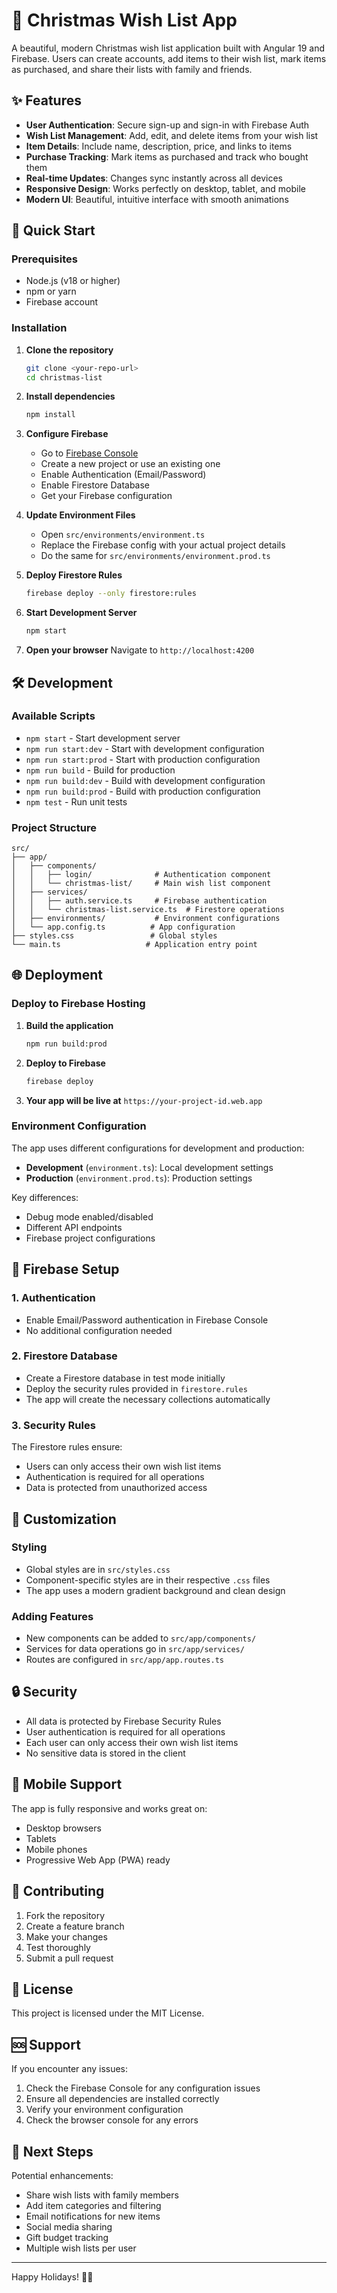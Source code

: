 # 🎄 Christmas Wish List App

A beautiful, modern Christmas wish list application built with Angular 19 and Firebase. Users can create accounts, add items to their wish list, mark items as purchased, and share their lists with family and friends.

## ✨ Features

- **User Authentication**: Secure sign-up and sign-in with Firebase Auth
- **Wish List Management**: Add, edit, and delete items from your wish list
- **Item Details**: Include name, description, price, and links to items
- **Purchase Tracking**: Mark items as purchased and track who bought them
- **Real-time Updates**: Changes sync instantly across all devices
- **Responsive Design**: Works perfectly on desktop, tablet, and mobile
- **Modern UI**: Beautiful, intuitive interface with smooth animations

## 🚀 Quick Start

### Prerequisites

- Node.js (v18 or higher)
- npm or yarn
- Firebase account

### Installation

1. **Clone the repository**
   ```bash
   git clone <your-repo-url>
   cd christmas-list
   ```

2. **Install dependencies**
   ```bash
   npm install
   ```

3. **Configure Firebase**
   - Go to [Firebase Console](https://console.firebase.google.com/)
   - Create a new project or use an existing one
   - Enable Authentication (Email/Password)
   - Enable Firestore Database
   - Get your Firebase configuration

4. **Update Environment Files**
   - Open `src/environments/environment.ts`
   - Replace the Firebase config with your actual project details
   - Do the same for `src/environments/environment.prod.ts`

5. **Deploy Firestore Rules**
   ```bash
   firebase deploy --only firestore:rules
   ```

6. **Start Development Server**
   ```bash
   npm start
   ```

7. **Open your browser**
   Navigate to `http://localhost:4200`

## 🛠️ Development

### Available Scripts

- `npm start` - Start development server
- `npm run start:dev` - Start with development configuration
- `npm run start:prod` - Start with production configuration
- `npm run build` - Build for production
- `npm run build:dev` - Build with development configuration
- `npm run build:prod` - Build with production configuration
- `npm test` - Run unit tests

### Project Structure

```
src/
├── app/
│   ├── components/
│   │   ├── login/              # Authentication component
│   │   └── christmas-list/     # Main wish list component
│   ├── services/
│   │   ├── auth.service.ts     # Firebase authentication
│   │   └── christmas-list.service.ts  # Firestore operations
│   ├── environments/           # Environment configurations
│   └── app.config.ts          # App configuration
├── styles.css                 # Global styles
└── main.ts                   # Application entry point
```

## 🌐 Deployment

### Deploy to Firebase Hosting

1. **Build the application**
   ```bash
   npm run build:prod
   ```

2. **Deploy to Firebase**
   ```bash
   firebase deploy
   ```

3. **Your app will be live at**
   `https://your-project-id.web.app`

### Environment Configuration

The app uses different configurations for development and production:

- **Development** (`environment.ts`): Local development settings
- **Production** (`environment.prod.ts`): Production settings

Key differences:
- Debug mode enabled/disabled
- Different API endpoints
- Firebase project configurations

## 🔧 Firebase Setup

### 1. Authentication
- Enable Email/Password authentication in Firebase Console
- No additional configuration needed

### 2. Firestore Database
- Create a Firestore database in test mode initially
- Deploy the security rules provided in `firestore.rules`
- The app will create the necessary collections automatically

### 3. Security Rules
The Firestore rules ensure:
- Users can only access their own wish list items
- Authentication is required for all operations
- Data is protected from unauthorized access

## 🎨 Customization

### Styling
- Global styles are in `src/styles.css`
- Component-specific styles are in their respective `.css` files
- The app uses a modern gradient background and clean design

### Adding Features
- New components can be added to `src/app/components/`
- Services for data operations go in `src/app/services/`
- Routes are configured in `src/app/app.routes.ts`

## 🔒 Security

- All data is protected by Firebase Security Rules
- User authentication is required for all operations
- Each user can only access their own wish list items
- No sensitive data is stored in the client

## 📱 Mobile Support

The app is fully responsive and works great on:
- Desktop browsers
- Tablets
- Mobile phones
- Progressive Web App (PWA) ready

## 🤝 Contributing

1. Fork the repository
2. Create a feature branch
3. Make your changes
4. Test thoroughly
5. Submit a pull request

## 📄 License

This project is licensed under the MIT License.

## 🆘 Support

If you encounter any issues:
1. Check the Firebase Console for any configuration issues
2. Ensure all dependencies are installed correctly
3. Verify your environment configuration
4. Check the browser console for any errors

## 🎯 Next Steps

Potential enhancements:
- Share wish lists with family members
- Add item categories and filtering
- Email notifications for new items
- Social media sharing
- Gift budget tracking
- Multiple wish lists per user

---

Happy Holidays! 🎄✨
